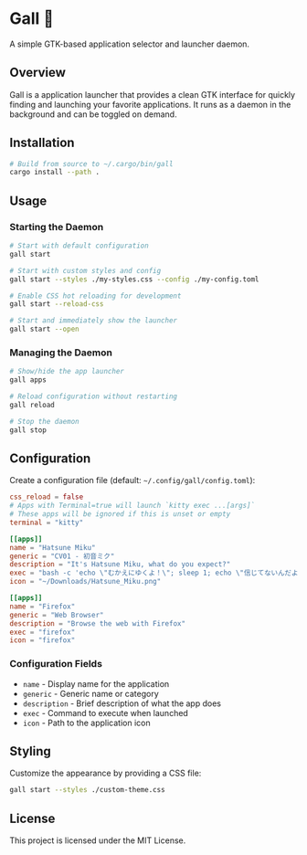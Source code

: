 # Gall 🚀

A simple GTK-based application selector and launcher daemon.

## Overview

Gall is a application launcher that provides a clean GTK interface for quickly finding and launching your favorite applications. It runs as a daemon in the background and can be toggled on demand.

## Installation

```bash
# Build from source to ~/.cargo/bin/gall
cargo install --path .
```

## Usage

### Starting the Daemon

```bash
# Start with default configuration
gall start

# Start with custom styles and config
gall start --styles ./my-styles.css --config ./my-config.toml

# Enable CSS hot reloading for development
gall start --reload-css

# Start and immediately show the launcher
gall start --open
```

### Managing the Daemon

```bash
# Show/hide the app launcher
gall apps

# Reload configuration without restarting
gall reload

# Stop the daemon
gall stop
```

## Configuration

Create a configuration file (default: `~/.config/gall/config.toml`):

```toml
css_reload = false
# Apps with Terminal=true will launch `kitty exec ...[args]`
# These apps will be ignored if this is unset or empty
terminal = "kitty"

[[apps]]
name = "Hatsune Miku"
generic = "CV01 - 初音ミク"
description = "It's Hatsune Miku, what do you expect?"
exec = "bash -c 'echo \"むかえにゆくよ！\"; sleep 1; echo \"信じてないんだよ、ね？\" >&2; exit 1'"
icon = "~/Downloads/Hatsune_Miku.png"

[[apps]]
name = "Firefox"
generic = "Web Browser"
description = "Browse the web with Firefox"
exec = "firefox"
icon = "firefox"
```

### Configuration Fields

- `name` - Display name for the application
- `generic` - Generic name or category
- `description` - Brief description of what the app does
- `exec` - Command to execute when launched
- `icon` - Path to the application icon

## Styling

Customize the appearance by providing a CSS file:

```bash
gall start --styles ./custom-theme.css
```

## License

This project is licensed under the MIT License.
